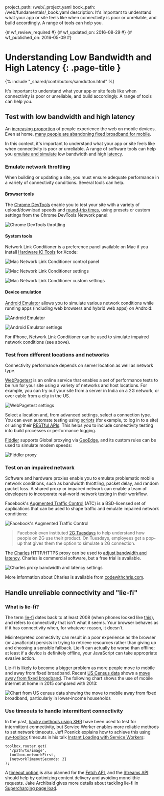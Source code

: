 project_path: /web/_project.yaml
book_path: /web/fundamentals/_book.yaml
description: It's important to understand what your app or site feels like when connectivity is poor or unreliable, and build accordingly. A range of tools can help you.

{# wf_review_required #}
{# wf_updated_on: 2016-08-29 #}
{# wf_published_on: 2016-05-09 #}

# Understanding Low Bandwidth and High Latency {: .page-title }

{% include "_shared/contributors/samdutton.html" %}

It's important to understand what your app or site feels like when connectivity is poor or unreliable, and build accordingly. A range of tools can help you.

## Test with low bandwidth and high latency

An <a href="http://adwords.blogspot.co.uk/2015/05/building-for-next-moment.html">increasing proportion</a> of people experience the web on mobile devices. Even at home, <a href="https://www.washingtonpost.com/news/the-switch/wp/2016/04/18/new-data-americans-are-abandoning-wired-home-internet/">many people are abandoning fixed broadband for mobile</a>.

In this context, it's important to understand what your app or site feels like when connectivity is poor or unreliable. A range of software tools can help you [emulate and simulate](https://stackoverflow.com/questions/1584617/simulator-or-emulator-what-is-the-difference) low bandwidth and high [latency](https://www.igvita.com/2012/07/19/latency-the-new-web-performance-bottleneck/).

### Emulate network throttling

When building or updating a site, you must ensure adequate performance in a variety of connectivity conditions. Several tools can help.

#### Browser tools

The [Chrome DevTools](https://developers.google.com/web/tools/chrome-devtools/profile/network-performance/network-conditions?hl=en) enable you to test your site with a variety of upload/download speeds and [round-trip times](https://www.igvita.com/2012/07/19/latency-the-new-web-performance-bottleneck/), using presets or custom settings from the Chrome DevTools Network panel:

![Chrome DevTools throttling](images/chrome-devtools-throttling.png)

#### System tools

Network Link Conditioner is a preference panel available on Mac if you install [Hardware IO Tools](https://developer.apple.com/downloads/?q=Hardware%20IO%20Tools) for Xcode:

![Mac Network Link Conditioner control panel](images/network-link-conditioner-control-panel.png)

![Mac Network Link Conditioner settings](images/network-link-conditioner-settings.png)

![Mac Network Link Conditioner custom settings](images/network-link-conditioner-custom.png)

#### Device emulation

[Android Emulator](http://developer.android.com/tools/devices/emulator.html#netspeed) allows you to simulate various network conditions while running apps (including web browsers and hybrid web apps) on Android:

![Android Emulator](images/android-emulator.png)

![Android Emulator settings](images/android-emulator-settings.png)

For iPhone, Network Link Conditioner can be used to simulate impaired network conditions (see above).

### Test from different locations and networks

Connectivity performance depends on server location as well as network type.

[WebPagetest](https://webpagetest.org) is an online service that enables a set of performance tests to be run for your site using a variety of networks and host locations. For example, you can try out your site from a server in India on a 2G network, or over cable from a city in the US.

![WebPagetest settings](images/webpagetest.png)

Select a location and, from advanced settings, select a connection type. You can even automate testing using [scripts](https://sites.google.com/a/webpagetest.org/docs/using-webpagetest/scripting) (for example, to log in to a site) or using their [RESTful APIs](https://sites.google.com/a/webpagetest.org/docs/advanced-features/webpagetest-restful-apis). This helps you to include connectivity testing into build processes or performance logging.

[Fiddler](http://www.telerik.com/fiddler) supports Global proxying via [GeoEdge](http://www.geoedge.com/faq), and its custom rules can be used to simulate modem speeds:

![Fiddler proxy](images/fiddler.png)

### Test on an impaired network

Software and hardware proxies enable you to emulate problematic mobile network conditions, such as bandwidth throttling, packet delay, and random packet loss. A shared proxy or impaired network can enable a team of developers to incorporate real-world network testing in their workflow.

Facebook's [Augmented Traffic Control](http://facebook.github.io/augmented-traffic-control/) (ATC) is a BSD-licensed set of applications that can be used to shape traffic and emulate impaired network conditions:

![Facebook's Augmented Traffic Control](images/augmented-traffic-control.png)

> Facebook even instituted [2G Tuesdays](https://code.facebook.com/posts/1556407321275493/building-for-emerging-markets-the-story-behind-2g-tuesdays/) to help understand how people on 2G use their product. On Tuesdays, employees get a pop-up that gives them the option to simulate a 2G connection.

The [Charles](https://www.charlesproxy.com/) HTTP/HTTPS proxy can be used to [adjust bandwidth and latency](http://www.charlesproxy.com/documentation/proxying/throttling/). Charles is commercial software, but a free trial is available.

![Charles proxy bandwidth and latency settings](images/charles.png)

More information about Charles is available from [codewithchris.com](http://codewithchris.com/tutorial-using-charles-proxy-with-your-ios-development-and-http-debugging/).

## Handle unreliable connectivity and "lie-fi"

### What is lie-fi?

The term <a href="http://www.urbandictionary.com/define.php?term=lie-fi">lie-fi</a> dates back to at least 2008 (when phones looked like <a href="https://www.mobilegazette.com/2008-phones-wallchart.htm" title="Images of phones from 2008">this</a>), and refers to connectivity that isn't what it seems. Your browser behaves as if it has connectivity when, for whatever reason, it doesn't.

Misinterpreted connectivity can result in a poor experience as the browser (or JavaScript) persists in trying to retrieve resources rather than giving up and choosing a sensible fallback. Lie-fi can actually be worse than offline; at least if a device is definitely offline, your JavaScript can take appropriate evasive action.

Lie-fi is likely to become a bigger problem as more people move to mobile and away from fixed broadband. Recent [US Census data](https://www.ntia.doc.gov/blog/2016/evolving-technologies-change-nature-internet-use) shows a [move away from fixed broadband](https://www.washingtonpost.com/news/the-switch/wp/2016/04/18/new-data-americans-are-abandoning-wired-home-internet/). The following chart shows the use of mobile internet at home in 2015 compared with 2013:

<img src="images/home-broadband.png" class="center" alt="Chart from US census data showing the move to mobile away from fixed broadband, particularly in lower-income households">

### Use timeouts to handle intermittent connectivity

In the past, [hacky methods using XHR](http://stackoverflow.com/questions/189430/detect-that-the-internet-connection-is-offline) have been used to test for intermittent connectivity, but Service Worker enables more reliable methods to set network timeouts. Jeff Posnick explains how to achieve this using [sw-toolbox](https://github.com/GoogleChrome/sw-toolbox) timeouts in his talk [Instant Loading with Service Workers](https://youtu.be/jCKZDTtUA2A?t=19m58s):


    toolbox.router.get(
      '/path/to/image',
      toolbox.networkFirst,
      {networkTimeoutSeconds: 3}
    );
    

A [timeout option](https://github.com/whatwg/fetch/issues/20) is also planned for the [Fetch API](https://developer.mozilla.org/en-US/docs/Web/API/GlobalFetch/fetch), and the [Streams API](https://www.w3.org/TR/streams-api/) should help by optimizing content delivery and avoiding monolithic requests. Jake Archibald gives more details about tackling lie-fi in [Supercharging page load](https://youtu.be/d5_6yHixpsQ?t=6m42s).
